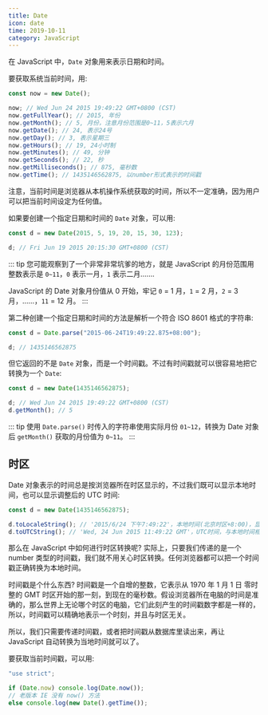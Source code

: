 ```yaml
---
title: Date
icon: date
time: 2019-10-11
category: JavaScript
---
```


在 JavaScript 中，`Date` 对象用来表示日期和时间。

<!-- more -->

要获取系统当前时间，用:

```js
const now = new Date();

now; // Wed Jun 24 2015 19:49:22 GMT+0800 (CST)
now.getFullYear(); // 2015, 年份
now.getMonth(); // 5, 月份，注意月份范围是0~11，5表示六月
now.getDate(); // 24, 表示24号
now.getDay(); // 3, 表示星期三
now.getHours(); // 19, 24小时制
now.getMinutes(); // 49, 分钟
now.getSeconds(); // 22, 秒
now.getMilliseconds(); // 875, 毫秒数
now.getTime(); // 1435146562875, 以number形式表示的时间戳
```

注意，当前时间是浏览器从本机操作系统获取的时间，所以不一定准确，因为用户可以把当前时间设定为任何值。

如果要创建一个指定日期和时间的 `Date` 对象，可以用:

```js
const d = new Date(2015, 5, 19, 20, 15, 30, 123);

d; // Fri Jun 19 2015 20:15:30 GMT+0800 (CST)
```

::: tip
您可能观察到了一个非常非常坑爹的地方，就是 JavaScript 的月份范围用整数表示是 `0~11`，`0` 表示一月，`1` 表示二月…….

JavaScript 的 Date 对象月份值从 0 开始，牢记 `0` = 1 月，`1` = 2 月，`2` = 3 月，……，`11` = 12 月。
:::

第二种创建一个指定日期和时间的方法是解析一个符合 ISO 8601 格式的字符串:

```js
const d = Date.parse("2015-06-24T19:49:22.875+08:00");

d; // 1435146562875
```

但它返回的不是 `Date` 对象，而是一个时间戳。不过有时间戳就可以很容易地把它转换为一个 `Date`:

```js
const d = new Date(1435146562875);

d; // Wed Jun 24 2015 19:49:22 GMT+0800 (CST)
d.getMonth(); // 5
```

::: tip
使用 `Date.parse()` 时传入的字符串使用实际月份 `01~12`，转换为 Date 对象后 `getMonth()` 获取的月份值为 `0~11`。
:::

## 时区

Date 对象表示的时间总是按浏览器所在时区显示的，不过我们既可以显示本地时间，也可以显示调整后的 UTC 时间:

```js
const d = new Date(1435146562875);

d.toLocaleString(); // '2015/6/24 下午7:49:22'，本地时间(北京时区+8:00)，显示的字符串与操作系统设定的格式有关
d.toUTCString(); // 'Wed, 24 Jun 2015 11:49:22 GMT'，UTC时间，与本地时间相差8小时
```

那么在 JavaScript 中如何进行时区转换呢? 实际上，只要我们传递的是一个 number 类型的时间戳，我们就不用关心时区转换。任何浏览器都可以把一个时间戳正确转换为本地时间。

时间戳是个什么东西? 时间戳是一个自增的整数，它表示从 1970 年 1 月 1 日 零时整的 GMT 时区开始的那一刻，到现在的毫秒数。假设浏览器所在电脑的时间是准确的，那么世界上无论哪个时区的电脑，它们此刻产生的时间戳数字都是一样的，所以，时间戳可以精确地表示一个时刻，并且与时区无关。

所以，我们只需要传递时间戳，或者把时间戳从数据库里读出来，再让 JavaScript 自动转换为当地时间就可以了。

要获取当前时间戳，可以用:

```js
"use strict";

if (Date.now) console.log(Date.now());
// 老版本 IE 没有 now() 方法
else console.log(new Date().getTime());
```
